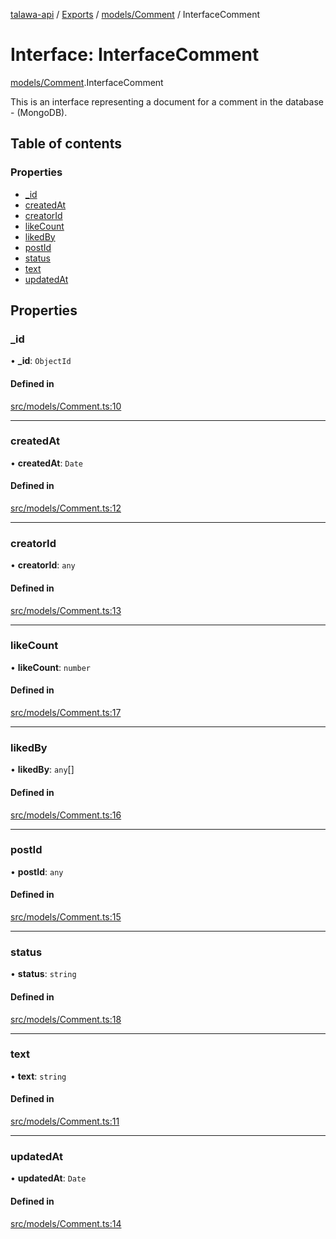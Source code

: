 [talawa-api](../README.md) / [Exports](../modules.md) / [models/Comment](../modules/models_Comment.md) / InterfaceComment

# Interface: InterfaceComment

[models/Comment](../modules/models_Comment.md).InterfaceComment

This is an interface representing a document for a comment in the database - (MongoDB).

## Table of contents

### Properties

- [\_id](models_Comment.InterfaceComment.md#_id)
- [createdAt](models_Comment.InterfaceComment.md#createdat)
- [creatorId](models_Comment.InterfaceComment.md#creatorid)
- [likeCount](models_Comment.InterfaceComment.md#likecount)
- [likedBy](models_Comment.InterfaceComment.md#likedby)
- [postId](models_Comment.InterfaceComment.md#postid)
- [status](models_Comment.InterfaceComment.md#status)
- [text](models_Comment.InterfaceComment.md#text)
- [updatedAt](models_Comment.InterfaceComment.md#updatedat)

## Properties

### \_id

• **\_id**: `ObjectId`

#### Defined in

[src/models/Comment.ts:10](https://github.com/PalisadoesFoundation/talawa-api/blob/0deccac/src/models/Comment.ts#L10)

___

### createdAt

• **createdAt**: `Date`

#### Defined in

[src/models/Comment.ts:12](https://github.com/PalisadoesFoundation/talawa-api/blob/0deccac/src/models/Comment.ts#L12)

___

### creatorId

• **creatorId**: `any`

#### Defined in

[src/models/Comment.ts:13](https://github.com/PalisadoesFoundation/talawa-api/blob/0deccac/src/models/Comment.ts#L13)

___

### likeCount

• **likeCount**: `number`

#### Defined in

[src/models/Comment.ts:17](https://github.com/PalisadoesFoundation/talawa-api/blob/0deccac/src/models/Comment.ts#L17)

___

### likedBy

• **likedBy**: `any`[]

#### Defined in

[src/models/Comment.ts:16](https://github.com/PalisadoesFoundation/talawa-api/blob/0deccac/src/models/Comment.ts#L16)

___

### postId

• **postId**: `any`

#### Defined in

[src/models/Comment.ts:15](https://github.com/PalisadoesFoundation/talawa-api/blob/0deccac/src/models/Comment.ts#L15)

___

### status

• **status**: `string`

#### Defined in

[src/models/Comment.ts:18](https://github.com/PalisadoesFoundation/talawa-api/blob/0deccac/src/models/Comment.ts#L18)

___

### text

• **text**: `string`

#### Defined in

[src/models/Comment.ts:11](https://github.com/PalisadoesFoundation/talawa-api/blob/0deccac/src/models/Comment.ts#L11)

___

### updatedAt

• **updatedAt**: `Date`

#### Defined in

[src/models/Comment.ts:14](https://github.com/PalisadoesFoundation/talawa-api/blob/0deccac/src/models/Comment.ts#L14)
